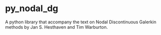 # py_nodal_dg
A python library that accompany the text on Nodal Discontinuous Galerkin methods by Jan S. Hesthaven and Tim Warburton.
